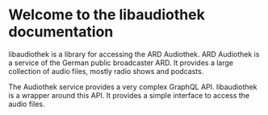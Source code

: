 # Welcome to the libaudiothek documentation

libaudiothek is a library for accessing the ARD Audiothek. ARD Audiothek is a service of the German public broadcaster ARD. It provides a large collection of audio files, mostly radio shows and podcasts.

The Audiothek service provides a very complex GraphQL API. libaudiothek is a wrapper around this API. It provides a simple interface to access the audio files.
